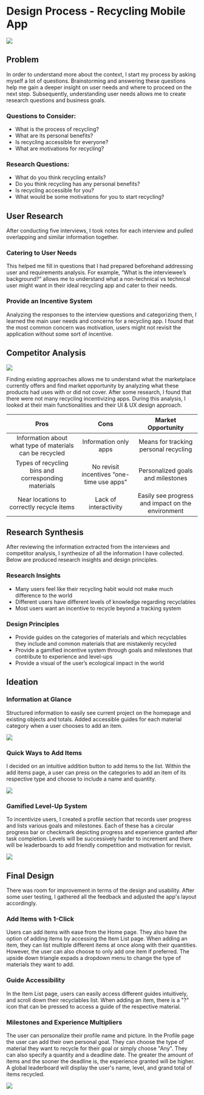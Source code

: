 # Design Process - Recycling Mobile App

![](https://github.com/ahamliu/ahamliu.github.io/blob/master/img/mobile-app/collage.png)

## Problem
In order to understand more about the context, I start my process by asking myself a lot of questions. Brainstorming and answering these questions help me gain a deeper insight on user needs and where to proceed on the next step. Subsequently, understanding user needs allows me to create research questions and business goals. 

### Questions to Consider:
- What is the process of recycling?
- What are its personal benefits?
- Is recycling accessible for everyone?
- What are motivations for recycling?

### Research Questions:
- What do you think recycling entails?
- Do you think recycling has any personal benefits?
- Is recycling accessible for you?
- What would be some motivations for you to start recycling?

## User Research

After conducting five interviews, I took notes for each interview and pulled overlapping and similar information together. 

### Catering to User Needs
This helped me fill in questions that I had prepared beforehand addressing user and requirements analysis. For example, “What is the interviewee’s background?” allows me to understand what a non-technical vs technical user might want in their ideal recycling app and cater to their needs.

### Provide an Incentive System
Analyzing the responses to the interview questions and categorizing them, I learned the main user needs and concerns for a recycling app. I found that the most common concern was motivation, users might not revisit the application without some sort of incentive. 

## Competitor Analysis

![](https://github.com/ahamliu/ahamliu.github.io/blob/master/img/mobile-app/competitors.png)

Finding existing approaches allows me to understand what the marketplace currently offers and find market opportunity by analyzing what these products had uses with or did not cover. After some research, I found that there were not many recycling incentivizing apps. During this analysis, I looked at their main functionalities and their UI & UX design approach.

| Pros | Cons | Market Opportunity |
| :-------------: |:-------------:| :-----:|
| Information about what type of materials can be recycled | Information only apps | Means for tracking personal recycling |
| Types of recycling bins and corresponding materials | No revisit incentives “one-time use apps” | Personalized goals and milestones |
| Near locations to correctly recycle items | Lack of interactivity | Easily see progress and impact on the environment |

## Research Synthesis
After reviewing the information extracted from the interviews and competitor analysis, I synthesize of all the information I have collected. Below are produced research insights and design principles.

### Research Insights
- Many users feel like their recycling habit would not make much difference to the world
- Different users have different levels of knowledge regarding recyclables 
- Most users want an incentive to recycle beyond a tracking system

### Design Principles
- Provide guides on the categories of materials and which recyclables they include and common materials that are mistakenly recycled
- Provide a gamified incentive system through goals and milestones that contribute to experience and level-ups
- Provide a visual of the user’s ecological impact in the world

## Ideation

### Information at Glance
Structured information to easily see current project on the homepage and existing objects and totals. Added accessible guides for each material category when a user chooses to add an item.

![](https://github.com/ahamliu/ahamliu.github.io/blob/master/img/mobile-app/ideation1.png)

### Quick Ways to Add Items
I decided on an intuitive addition button to add items to the list. Within the add items page, a user can press on the categories to add an item of its respective type and choose to include a name and quantity.

![](https://github.com/ahamliu/ahamliu.github.io/blob/master/img/mobile-app/ideation2.png)

### Gamified Level-Up System
To incentivize users, I created a profile section that records user progress and lists various goals and milestones. Each of these has a circular progress bar or checkmark depicting progress and experience granted after task completion. Levels will be successively harder to increment and there will be leaderboards to add friendly competition and motivation for revisit.

![](https://github.com/ahamliu/ahamliu.github.io/blob/master/img/mobile-app/ideation3.png)

## Final Design
There was room for improvement in terms of the design and usability. After some user testing, I gathered all the feedback and adjusted the app's layout accordingly.

### Add Items with 1-Click
Users can add items with ease from the Home page. They also have the option of adding items by accessing the Item List page. When adding an item, they can list multiple different items at once along with their quantities. However, the user can also choose to only add one item if preferred. The upside down triangle expads a dropdown menu to change the type of materials they want to add.

### Guide Accessibility
In the Item List page, users can easily access different guides intuitively, and scroll down their recyclables list.
When adding an item, there is a "?" icon that can be pressed to access a guide of the respective material. 

### Milestones and Experience Multipliers
The user can personalize their profile name and picture. In the Profile page the user can add their own personal goal. They can choose the type of material they want to recycle for their goal or simply choose "Any". They can also specify a quantity and a deadline date. The greater the amount of items and the sooner the deadline is, the experience granted will be higher. A global leaderboard will display the user's name, level, and grand total of items recycled.

![](https://github.com/ahamliu/ahamliu.github.io/blob/master/img/mobile-app/collage.png)

